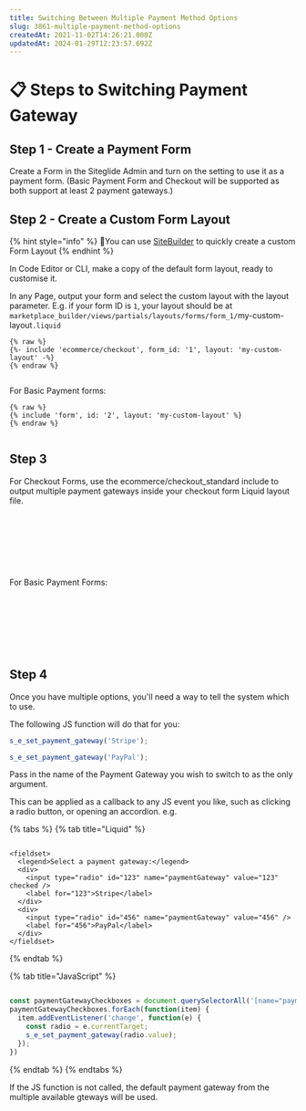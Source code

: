 ```yaml
---
title: Switching Between Multiple Payment Method Options
slug: 3861-multiple-payment-method-options
createdAt: 2021-11-02T14:26:21.000Z
updatedAt: 2024-01-29T12:23:57.692Z
---
```


# 📋 Steps to Switching Payment Gateway

## Step 1 - Create a Payment Form

Create a Form in the Siteglide Admin and turn on the setting to use it as a payment form. (Basic Payment Form and Checkout will be supported as both support at least 2 payment gateways.)

## Step 2 - Create a Custom Form Layout

{% hint style="info" %}
:genie:You can use [SiteBuilder](../../sitebuilder/setup-sitebuilder/layouts/static-and-dynamic-form-layouts.md) to quickly create a custom Form Layout
{% endhint %}

In Code Editor or CLI, make a copy of the default form layout, ready to customise it.

In any Page, output your form and select the custom layout with the layout parameter. E.g. if your form ID is `1`, your layout should be at `marketplace_builder/views/partials/layouts/forms/form_1/`my-custom-layout`.liquid`

```liquid
{% raw %}
{%- include 'ecommerce/checkout', form_id: '1', layout: 'my-custom-layout' -%}
{% endraw %}


```

For Basic Payment forms:

```liquid
{% raw %}
{% include 'form', id: '2', layout: 'my-custom-layout' %}
{% endraw %}


```

## Step 3

For Checkout Forms, use the ecommerce/checkout\_standard include to output multiple payment gateways inside your checkout form Liquid layout file.

```liquid






 
```

For Basic Payment Forms:

```liquid






 
```

## Step 4

Once you have multiple options, you'll need a way to tell the system which to use.

The following JS function will do that for you:

```javascript
s_e_set_payment_gateway('Stripe');

s_e_set_payment_gateway('PayPal');
```

Pass in the name of the Payment Gateway you wish to switch to as the only argument.

This can be applied as a callback to any JS event you like, such as clicking a radio button, or opening an accordion. e.g.

{% tabs %}
{% tab title="Liquid" %}
```liquid

<fieldset>
  <legend>Select a payment gateway:</legend>
  <div>
    <input type="radio" id="123" name="paymentGateway" value="123" checked />
    <label for="123">Stripe</label>
  </div>
  <div>
    <input type="radio" id="456" name="paymentGateway" value="456" />
    <label for="456">PayPal</label>
  </div>
</fieldset>
```
{% endtab %}

{% tab title="JavaScript" %}
```javascript

const paymentGatewayCheckboxes = document.querySelectorAll('[name="paymentGateway"]');
paymentGatewayCheckboxes.forEach(function(item) {
  item.addEventListener('change', function(e) {
    const radio = e.currentTarget;
    s_e_set_payment_gateway(radio.value);
  });
})
```
{% endtab %}
{% endtabs %}

If the JS function is not called, the default payment gateway from the multiple available gteways will be used.
